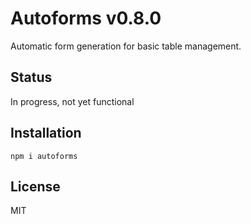 # Autoforms v0.8.0

Automatic form generation for basic table management.

## Status

In progress, not yet functional

## Installation

`npm i autoforms`

## License

MIT
